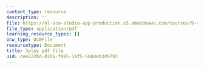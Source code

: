 ```yaml
---
content_type: resource
description: ''
file: https://ol-ocw-studio-app-production.s3.amazonaws.com/courses/9-40-introduction-to-neural-computation-spring-2018/cee222bdd1b6f9851af55604eb3d9793_smHwRzk81b0.pdf
file_type: application/pdf
learning_resource_types: []
ocw_type: OCWFile
resourcetype: Document
title: 3play pdf file
uid: cee222bd-d1b6-f985-1af5-5604eb3d9793
---
```

